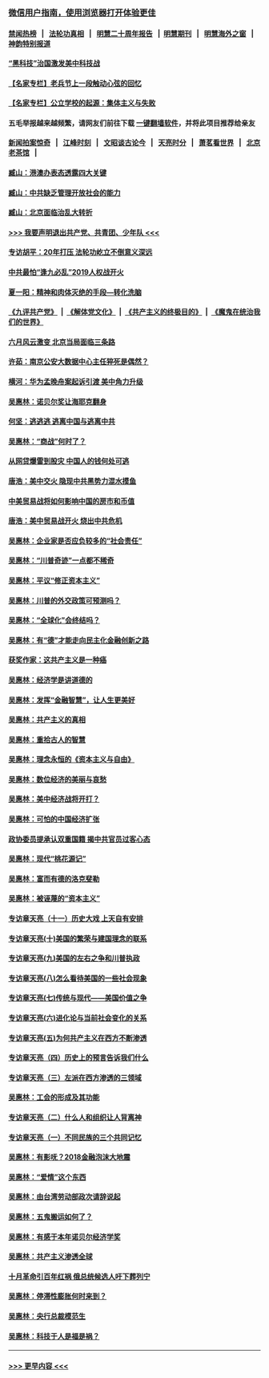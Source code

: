 ### [微信用户指南，使用浏览器打开体验更佳](https://github.com/gfw-breaker/banned-news1/blob/master/indexes/wechat-guide.md?t=0)
#### [禁闻热榜](热点新闻.md?t=0)  &nbsp;&nbsp;|&nbsp;&nbsp; [法轮功真相](https://github.com/gfw-breaker/truth/blob/master/README.md?t=0) &nbsp;&nbsp;|&nbsp;&nbsp; [明慧二十周年报告](https://github.com/gfw-breaker/mh-reports/blob/master/README.md?t=0) &nbsp;&nbsp;|&nbsp;&nbsp;[明慧期刊](https://github.com/gfw-breaker/mh-qikan) &nbsp;&nbsp;|&nbsp;&nbsp; [明慧海外之窗](https://github.com/gfw-breaker/mh-news/blob/master/README.md?t=0) &nbsp;&nbsp;|&nbsp;&nbsp; [神韵特别报道](https://github.com/gfw-breaker/mh-news/blob/master/shenyun.md?t=0)
#### [“黑科技”治国激发美中科技战](../pages/nsc423/n11638056.md?t=02031044) 
#### [【名家专栏】老兵节上一段触动心弦的回忆](../pages/nsc423/n11646016.md?t=02031044) 
#### [【名家专栏】公立学校的起源：集体主义与失败](../pages/nsc423/n11601833.md?t=02031044) 
#### 五毛举报越来越频繁，请网友们前往下载 [一键翻墙软件](https://github.com/gfw-breaker/ssr-accounts)，并将此项目推荐给亲友
#### [新闻拍案惊奇](https://github.com/gfw-breaker/banned-news1/blob/master/pages/link4.md) &nbsp;&nbsp;|&nbsp;&nbsp; [江峰时刻](https://github.com/gfw-breaker/banned-news1/blob/master/pages/link4.md) &nbsp;&nbsp;|&nbsp;&nbsp; [文昭谈古论今](https://github.com/gfw-breaker/banned-news1/blob/master/pages/link4.md) &nbsp;&nbsp;|&nbsp;&nbsp; [天亮时分](https://github.com/gfw-breaker/banned-news1/blob/master/pages/link4.md) &nbsp;&nbsp;|&nbsp;&nbsp; [萧茗看世界](https://github.com/gfw-breaker/banned-news1/blob/master/pages/link4.md) &nbsp;&nbsp;|&nbsp;&nbsp; [北京老茶馆](https://github.com/gfw-breaker/banned-news1/blob/master/pages/link4.md) &nbsp;&nbsp;|&nbsp;&nbsp; 
#### [臧山：港澳办表态透露四大关键](../pages/nsc423/n11421628.md?t=02031044) 
#### [臧山：中共缺乏管理开放社会的能力](../pages/nsc423/n11407457.md?t=02031044) 
#### [臧山：北京面临治乱大转折](../pages/nsc423/n11406895.md?t=02031044) 
#### [>>> 我要声明退出共产党、共青团、少年队 <<<](https://github.com/begood0513/goodnews/blob/master/quit/letter.md) 
#### [专访胡平：20年打压 法轮功屹立不倒意义深远](../pages/nsc423/n11398800.md?t=02031044) 
#### [中共最怕“逢九必乱”2019人权战开火](../pages/nsc423/n11385248.md?t=02031044) 
#### [夏一阳：精神和肉体灭绝的手段—转化洗脑](../pages/nsc423/n11368250.md?t=02031044) 
#### [《九评共产党》](https://github.com/begood0513/9ping.md/blob/master/README.md) &nbsp;|&nbsp; [《解体党文化》](../../../../jtdwh.md/blob/master/README.md)  &nbsp;|&nbsp; [《共产主义的终极目的》](../../../../gczydzjmd.md/blob/master/README.md) &nbsp;|&nbsp; [《魔鬼在统治我们的世界》](../../../../mgztzwmdsj.md/blob/master/README.md) 
#### [六月风云激变 北京当局面临三条路](../pages/nsc423/n11313668.md?t=02031044) 
#### [许茹：南京公安大数据中心主任猝死是偶然？](../pages/nsc423/n11064744.md?t=02031044) 
#### [横河：华为孟晚舟案起诉引渡 美中角力升级](../pages/nsc423/n11027230.md?t=02031044) 
#### [吴惠林：诺贝尔奖让海耶克翻身](../pages/nsc423/n10890049.md?t=02031044) 
#### [何坚：逃逃逃 逃离中国与逃离中共](../pages/nsc423/n10592891.md?t=02031044) 
#### [吴惠林：“商战”何时了？](../pages/nsc423/n10573558.md?t=02031044) 
#### [从网贷爆雷到股灾 中国人的钱何处可逃](../pages/nsc423/n10572800.md?t=02031044) 
#### [唐浩：美中交火 隐现中共黑势力混水摸鱼](../pages/nsc423/n10544040.md?t=02031044) 
#### [中美贸易战将如何影响中国的房市和币值](../pages/nsc423/n10543697.md?t=02031044) 
#### [唐浩：美中贸易战开火 烧出中共危机](../pages/nsc423/n10540126.md?t=02031044) 
#### [吴惠林：企业家是否应负较多的“社会责任”](../pages/nsc423/n10535022.md?t=02031044) 
#### [吴惠林：“川普奇迹”一点都不稀奇](../pages/nsc423/n10512808.md?t=02031044) 
#### [吴惠林：平议“修正资本主义”](../pages/nsc423/n10495724.md?t=02031044) 
#### [吴惠林：川普的外交政策可预测吗？](../pages/nsc423/n10462387.md?t=02031044) 
#### [吴惠林：“全球化”会终结吗？](../pages/nsc423/n10452838.md?t=02031044) 
#### [吴惠林：有“德”才能走向民主化金融创新之路](../pages/nsc423/n10432292.md?t=02031044) 
#### [获奖作家：这共产主义是一种癌](../pages/nsc423/n10431541.md?t=02031044) 
#### [吴惠林：经济学是讲道德的](../pages/nsc423/n10398014.md?t=02031044) 
#### [吴惠林：发挥“金融智慧”，让人生更美好](../pages/nsc423/n10375019.md?t=02031044) 
#### [吴惠林：共产主义的真相](../pages/nsc423/n10351394.md?t=02031044) 
#### [吴惠林：重拾古人的智慧](../pages/nsc423/n10337691.md?t=02031044) 
#### [吴惠林：理念永恒的《资本主义与自由》](../pages/nsc423/n10316274.md?t=02031044) 
#### [吴惠林：数位经济的美丽与哀愁](../pages/nsc423/n10292946.md?t=02031044) 
#### [吴惠林：美中经济战将开打？](../pages/nsc423/n10258825.md?t=02031044) 
#### [吴惠林：可怕的中国经济扩张](../pages/nsc423/n10219147.md?t=02031044) 
#### [政协委员提承认双重国籍 揭中共官员过客心态](../pages/nsc423/n10208809.md?t=02031044) 
#### [吴惠林：现代“桃花源记”](../pages/nsc423/n10185234.md?t=02031044) 
#### [吴惠林：富而有德的洛克斐勒](../pages/nsc423/n10142264.md?t=02031044) 
#### [吴惠林：被诬蔑的“资本主义”](../pages/nsc423/n10124816.md?t=02031044) 
#### [专访章天亮（十一）历史大戏 上天自有安排](../pages/nsc423/n10094905.md?t=02031044) 
#### [专访章天亮(十)美国的繁荣与建国理念的联系](../pages/nsc423/n10094899.md?t=02031044) 
#### [专访章天亮(九)美国的左右之争和川普执政](../pages/nsc423/n10094889.md?t=02031044) 
#### [专访章天亮(八)怎么看待美国的一些社会现象](../pages/nsc423/n10094857.md?t=02031044) 
#### [专访章天亮(七)传统与现代——美国价值之争](../pages/nsc423/n10093140.md?t=02031044) 
#### [专访章天亮(六)进化论与当前社会变化的关系](../pages/nsc423/n10092036.md?t=02031044) 
#### [专访章天亮(五)为何共产主义在西方不断渗透](../pages/nsc423/n10083620.md?t=02031044) 
#### [专访章天亮（四）历史上的预言告诉我们什么](../pages/nsc423/n10083606.md?t=02031044) 
#### [专访章天亮（三）左派在西方渗透的三领域](../pages/nsc423/n10081115.md?t=02031044) 
#### [吴惠林：工会的形成及其功能](../pages/nsc423/n10080633.md?t=02031044) 
#### [专访章天亮（二）什么人和组织让人背离神](../pages/nsc423/n10076637.md?t=02031044) 
#### [专访章天亮（一）不同民族的三个共同记忆](../pages/nsc423/n10074188.md?t=02031044) 
#### [吴惠林：有影呒？2018金融泡沫大地震](../pages/nsc423/n10040534.md?t=02031044) 
#### [吴惠林：“爱情”这个东西](../pages/nsc423/n10019423.md?t=02031044) 
#### [吴惠林：由台湾劳动部政次请辞说起](../pages/nsc423/n9979679.md?t=02031044) 
#### [吴惠林：五鬼搬运如何了？](../pages/nsc423/n9925338.md?t=02031044) 
#### [吴惠林：有感于本年诺贝尔经济学奖](../pages/nsc423/n9871883.md?t=02031044) 
#### [吴惠林：共产主义渗透全球](../pages/nsc423/n9812748.md?t=02031044) 
#### [十月革命引百年红祸 俄总统候选人吁下葬列宁](../pages/nsc423/n9810182.md?t=02031044) 
#### [吴惠林：停滞性膨胀何时来到？](../pages/nsc423/n9764136.md?t=02031044) 
#### [吴惠林：央行总裁模范生](../pages/nsc423/n9728134.md?t=02031044) 
#### [吴惠林：科技于人是福是祸？](../pages/nsc423/n9672982.md?t=02031044) 

----
#### [ >>> 更早内容 <<< ](../indexes/nsc423-earlier.md)
